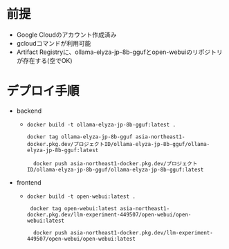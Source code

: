 # 前提
- Google Cloudのアカウント作成済み
- gcloudコマンドが利用可能
- Artifact Registryに、ollama-elyza-jp-8b-ggufとopen-webuiのリポジトリが存在する(空でOK)

# デプロイ手順
- backend
    - ```
      docker build -t ollama-elyza-jp-8b-gguf:latest .
        
      docker tag ollama-elyza-jp-8b-gguf asia-northeast1-docker.pkg.dev/プロジェクトID/ollama-elyza-jp-8b-gguf/ollama-elyza-jp-8b-gguf:latest
        
        docker push asia-northeast1-docker.pkg.dev/プロジェクトID/ollama-elyza-jp-8b-gguf/ollama-elyza-jp-8b-gguf:latest
      ```
- frontend
    - ```
      docker build -t open-webui:latest .
       
       docker tag open-webui:latest asia-northeast1-docker.pkg.dev/llm-experiment-449507/open-webui/open-webui:latest

        docker push asia-northeast1-docker.pkg.dev/llm-experiment-449507/open-webui/open-webui:latest

      ```